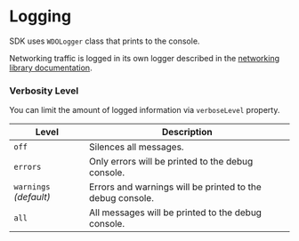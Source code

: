 # Logging

SDK uses `WDOLogger` class that prints to the console.

<!-- begin box info -->
Networking traffic is logged in its own logger described in the [networking library documentation](https://github.com/wultra/networking-apple).
<!-- end -->

### Verbosity Level

You can limit the amount of logged information via `verboseLevel` property.

| Level | Description |
| --- | --- |
| `off` | Silences all messages. |
| `errors` | Only errors will be printed to the debug console. |
| `warnings` _(default)_ | Errors and warnings will be printed to the debug console. |
| `all` | All messages will be printed to the debug console. |